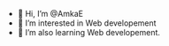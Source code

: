 - 👋 Hi, I’m @AmkaE
- 👀 I’m interested in Web developement
- 🌱 I’m also learning Web developement.
<!-- - 💞️ I’m looking to collaborate on .
- 📫 How to reach me ... -->

<!---
AmkaE/AmkaE is a ✨ special ✨ repository because its `README.md` (this file) appears on your GitHub profile.
You can click the Preview link to take a look at your changes.
--->
